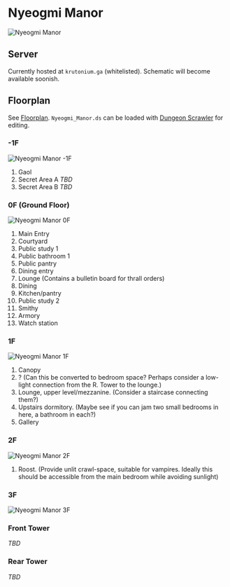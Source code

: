 # Nyeogmi Manor 

![Nyeogmi Manor](Screenshots/Overhead_View.png)

## Server
Currently hosted at `krutonium.ga` (whitelisted). Schematic will become available soonish.

## Floorplan
See [Floorplan](floorplan).
`Nyeogmi_Manor.ds` can be loaded with [Dungeon Scrawler](https://probabletrain.itch.io/dungeon-scrawl) for editing.
### -1F
![Nyeogmi Manor -1F](Floorplan/Nyeogmi_Manor_-1F.png)
1. Gaol
2. Secret Area A *TBD*
3. Secret Area B *TBD*
### 0F (Ground Floor)
![Nyeogmi Manor 0F](Floorplan/Nyeogmi_Manor_0F.png)
1. Main Entry
2. Courtyard
3. Public study 1
4. Public bathroom 1
5. Public pantry
6. Dining entry
7. Lounge (Contains a bulletin board for thrall orders)
8. Dining
9. Kitchen/pantry
10. Public study 2
11. Smithy
12. Armory
13. Watch station
### 1F
![Nyeogmi Manor 1F](Floorplan/Nyeogmi_Manor_1F.png)
1. Canopy
2. ? (Can this be converted to bedroom space? Perhaps consider a low-light connection from the R. Tower to the lounge.)
3. Lounge, upper level/mezzanine. (Consider a staircase connecting them?)
4. Upstairs dormitory. (Maybe see if you can jam two small bedrooms in here, a bathroom in each?)
5. Gallery
### 2F
![Nyeogmi Manor 2F](Floorplan/Nyeogmi_Manor_2F.png)
1. Roost. (Provide unlit crawl-space, suitable for vampires. Ideally this should be accessible from the main bedroom while avoiding sunlight)
### 3F
![Nyeogmi Manor 3F](Floorplan/Nyeogmi_Manor_3F.png)
### Front Tower
*TBD*
### Rear Tower
*TBD*
